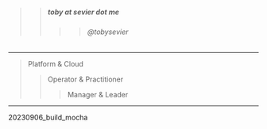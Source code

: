 

> 
>> ##### toby at sevier dot me
>>>> ###### @tobysevier

---

> Platform & Cloud
>> Operator & Practitioner
>>> Manager & Leader

---



20230906_build_mocha